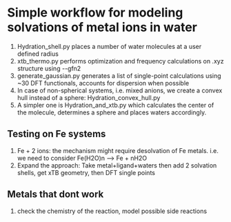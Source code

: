 # Simple workflow for modeling solvations of metal ions in water
1. Hydration_shell.py places a number of water molecules at a user defined radius
2. xtb_thermo.py performs optimization and frequency calculations on .xyz structure using --gfn2 
3. generate_gaussian.py generates a list of single-point calculations using ~30 DFT functionals, accounts for dispersion when possible 
4. In case of non-spherical systems, i.e. mixed anions, we create a convex hull instead of a sphere: Hydration_convex_hull.py 
5. A simpler one is Hydration_and_xtb.py which calculates the center of the molecule, determines a sphere and places waters accordingly.

## Testing on Fe systems
1. Fe + 2 ions: the mechanism might require desolvation of Fe metals. i.e. we need to consider Fe(H2O)n --> Fe + nH2O
2. Expand the approach: Take metal+ligand+waters then add 2 solvation shells, get xTB geometry, then DFT single points 

## Metals that dont work
1. check the chemistry of the reaction, model possible side reactions
